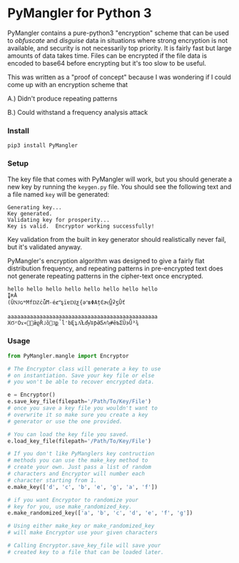 # PyMangler for Python 3

PyMangler contains a pure-python3 "encryption" scheme 
that can be used to *obfuscate* and *disguise* data
in situations where strong encryption is not available,
and security is not necessarily top priority.  It is 
fairly fast but large amounts of data takes time. 
Files can be encrypted if the file data is encoded to
base64 before encrypting but it's too slow to be useful.

This was written as a "proof of concept" because I 
was wondering if I could come up with an encryption 
scheme that 

A.) Didn't produce repeating patterns

B.) Could withstand a frequency analysis attack

### Install

    pip3 install PyMangler

### Setup

The key file that comes with PyMangler will work,
but you should generate a new key by running the 
`keygen.py` file.  You should see the following 
text and a file named `key` will be generated:

    Generating key...
    Key generated.
    Validating key for prosperity...
    Key is valid.  Encryptor working successfully!

Key validation from the built in key generator 
should realistically never fail, but it's validated 
anyway.

PyMangler's encryption algorithm was designed to give 
a fairly flat distribution frequency, and repeating 
patterns in pre-encrypted text does not generate 
repeating patterns in the cipher-text once encrypted.

    hello hello hello hello hello hello hello hello
    ̬ĮʀÀ
    (ŬǊɢʷMfǱċǚϺ-éȼ˭̕ȿïɐǅƹ{əʺʙΦΑțϾɚɛ͜ǙʡƽǛť
    
    aaaaaaaaaaaaaaaaaaaaaaaaaaaaaaaaaaaaaaaaaaaaaaa
    ΧϬʸΟϫ«͚ǣϱȐ˩ȍ3͜p̚ĺ̒bĘʇɅ͋Ƚďɏ͛ʬƥƏƼʌˢ͊ǝͅ#ȇƄƩŨ϶Ǖ³¾

### Usage

```python
from PyMangler.mangle import Encryptor

# The Encryptor class will generate a key to use
# on instantiation. Save your key file or else
# you won't be able to recover encrypted data.

e = Encryptor()
e.save_key_file(filepath='/Path/To/Key/File')
# once you save a key file you wouldn't want to 
# overwrite it so make sure you create a key
# generator or use the one provided.

# You can load the key file you saved.
e.load_key_file(filepath='/Path/To/Key/File')

# If you don't like PyManglers key contruction 
# methods you can use the make_key method to 
# create your own. Just pass a list of random
# characters and Encryptor will number each 
# character starting from 1.
e.make_key(['d', 'c', 'b', 'e', 'g', 'a', 'f'])

# if you want Encryptor to randomize your
# key for you, use make_randomized_key.
e.make_randomized_key(['a', 'b', 'c', 'd', 'e', 'f', 'g']) 

# Using either make_key or make_randomized_key
# will make Encryptor use your given characters

# Calling Encryptor.save_key_file will save your
# created key to a file that can be loaded later.

```

